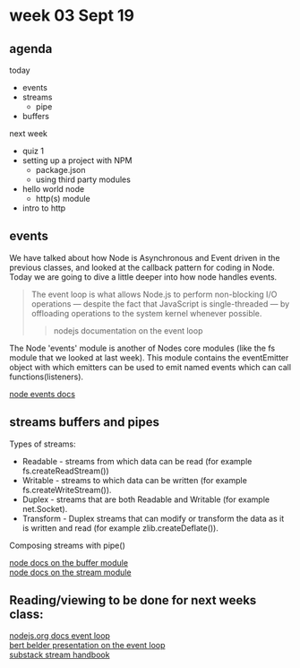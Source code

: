 # week 03 Sept 19

## agenda

today  
- events
- streams
  - pipe
- buffers

next week  
- quiz 1
- setting up a project with NPM
  - package.json
  - using third party modules
- hello world node
  - http(s) module
- intro to http

## events

We have talked about how Node is Asynchronous and Event driven in the previous
classes, and looked at the callback pattern for coding in Node. Today we are going to
dive a little deeper into how node handles events.

> The event loop is what allows Node.js to perform non-blocking I/O operations — despite the fact that JavaScript is single-threaded — by offloading operations to the system kernel whenever possible.  
>> nodejs documentation on the event loop

The Node 'events' module is another of Nodes core modules (like the fs module
that we looked at last week). This module contains the eventEmitter object with
which emitters can be used to emit named events which can call
functions(listeners). 

[node events docs](https://nodejs.org/dist/latest-v8.x/docs/api/events.html)


## streams buffers and pipes

Types of streams:

- Readable - streams from which data can be read (for example fs.createReadStream())
- Writable - streams to which data can be written (for example fs.createWriteStream()).
- Duplex - streams that are both Readable and Writable (for example net.Socket).
- Transform - Duplex streams that can modify or transform the data as it is written and read (for example zlib.createDeflate()).

Composing streams with pipe()

[node docs on the buffer module](https://nodejs.org/dist/latest-v8.x/docs/api/buffer.html)  
[node docs on the stream module](https://nodejs.org/dist/latest-v8.x/docs/api/stream.html)

## Reading/viewing to be done for next weeks class:

[nodejs.org docs event loop](https://nodejs.org/en/docs/guides/event-loop-timers-and-nexttick/)  
[bert belder presentation on the event loop](https://www.youtube.com/watch?v=PNa9OMajw9w)  
[substack stream handbook](https://github.com/substack/stream-handbook)
